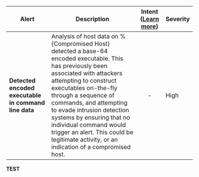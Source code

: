|Alert|Description|Intent ([Learn more](#intentions))|Severity|
|----|----|:----:|--|
|**Detected encoded executable in command line data**|Analysis of host data on %{Compromised Host} detected a base-64 encoded executable. This has previously been associated with attackers attempting to construct executables on-the-fly through a sequence of commands, and attempting to evade intrusion detection systems by ensuring that no individual command would trigger an alert. This could be legitimate activity, or an indication of a compromised host.|-|High|
**TEST**
